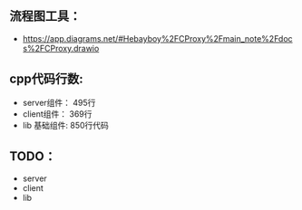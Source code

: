 

## 流程图工具：
+ https://app.diagrams.net/#Hebayboy%2FCProxy%2Fmain_note%2Fdocs%2FCProxy.drawio

## cpp代码行数:
+ server组件： 495行
+ client组件： 369行
+ lib 基础组件: 850行代码


## TODO：
+ server
+ client
+ lib